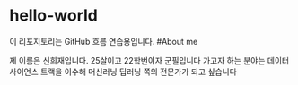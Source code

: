 # hello-world
이 리포지토리는 GitHub 흐름 연습용입니다.
#About me

 제 이름은 신희재입니다.
 25살이고 22학번이자 군필입니다
 가고자 하는 분야는 데이터사이언스 트랙을 이수해 머신러닝 딥러닝 쪽의 전문가가 되고 싶습니다
